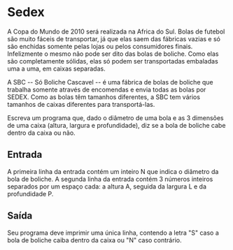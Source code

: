 # Sedex
A Copa do Mundo de 2010 será realizada na Africa do Sul. Bolas de futebol são muito fáceis de transportar, já que elas saem das fábricas vazias e só são enchidas somente pelas lojas ou pelos consumidores finais. Infelizmente o mesmo não pode ser dito das bolas de boliche. Como elas são completamente sólidas, elas só podem ser transportadas embaladas uma a uma, em caixas separadas.

A SBC -- Só Boliche Cascavel -- é uma fábrica de bolas de boliche que trabalha somente através de encomendas e envia todas as bolas por SEDEX. Como as bolas têm tamanhos diferentes, a SBC tem vários tamanhos de caixas diferentes para transportá-las.

Escreva um programa que, dado o diâmetro de uma bola e as 3 dimensões de uma caixa (altura, largura e profundidade), diz se a bola de boliche cabe dentro da caixa ou não.

## Entrada
A primeira linha da entrada contém um inteiro N que indica o diâmetro da bola de boliche. A segunda linha da entrada contém 3 números inteiros separados por um espaço cada: a altura A, seguida da largura L e da profundidade P.

## Saída
Seu programa deve imprimir uma única linha, contendo a letra "S" caso a bola de boliche caiba dentro da caixa ou "N" caso contrário.
